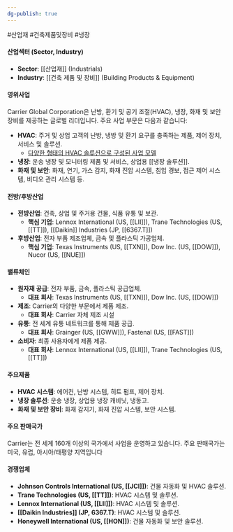 ```yaml
---
dg-publish: true
---
```

#산업재 #건축제품및장비 #냉장


#### 산업섹터 (Sector, Industry)

- **Sector**: [[산업재]] (Industrials)
- **Industry**: [[건축 제품 및 장비]] (Building Products & Equipment)

#### 영위사업

Carrier Global Corporation은 난방, 환기 및 공기 조절(HVAC), 냉장, 화재 및 보안 장비를 제공하는 글로벌 리더입니다. 주요 사업 부문은 다음과 같습니다:

- **HVAC**: 주거 및 상업 고객의 난방, 냉방 및 환기 요구를 충족하는 제품, 제어 장치, 서비스 및 솔루션.
	- [다양한 형태의 HVAC 솔루션으로 구성된 사업 모델](7.1_전력에%20묻는%20네%20개의%20질문들.pdf#page=31&selection=6,0,18,2&color=yellow)
- **냉장**: 운송 냉장 및 모니터링 제품 및 서비스, 상업용 [[냉장 솔루션]].
- **화재 및 보안**: 화재, 연기, 가스 감지, 화재 진압 시스템, 침입 경보, 접근 제어 시스템, 비디오 관리 시스템 등.

#### 전방/후방산업

- **전방산업**: 건축, 상업 및 주거용 건물, 식품 유통 및 보관.
    - **핵심 기업**: Lennox International (US, [[LII]]), Trane Technologies (US, [[TT]]), [[Daikin]] Industries (JP, [[6367.T]])
- **후방산업**: 전자 부품 제조업체, 금속 및 플라스틱 가공업체.
    - **핵심 기업**: Texas Instruments (US, [[TXN]]), Dow Inc. (US, [[DOW]]), Nucor (US, [[NUE]])

#### 밸류체인

- **원자재 공급**: 전자 부품, 금속, 플라스틱 공급업체.
    - **대표 회사**: Texas Instruments (US, [[TXN]]), Dow Inc. (US, [[DOW]])
- **제조**: Carrier의 다양한 부문에서 제품 제조.
    - **대표 회사**: Carrier 자체 제조 시설
- **유통**: 전 세계 유통 네트워크를 통해 제품 공급.
    - **대표 회사**: Grainger (US, [[GWW]]), Fastenal (US, [[FAST]])
- **소비자**: 최종 사용자에게 제품 제공.
    - **대표 회사**: Lennox International (US, [[LII]]), Trane Technologies (US, [[TT]])

#### 주요제품

- **HVAC 시스템**: 에어컨, 난방 시스템, 히트 펌프, 제어 장치.
- **냉장 솔루션**: 운송 냉장, 상업용 냉장 캐비닛, 냉동고.
- **화재 및 보안 장비**: 화재 감지기, 화재 진압 시스템, 보안 시스템.

#### 주요 판매국가

Carrier는 전 세계 160개 이상의 국가에서 사업을 운영하고 있습니다. 주요 판매국가는 미국, 유럽, 아시아/태평양 지역입니다

#### 경쟁업체

- **Johnson Controls International (US, [[JCI]])**: 건물 자동화 및 HVAC 솔루션.
- **Trane Technologies (US, [[TT]])**: HVAC 시스템 및 솔루션.
- **Lennox International (US, [[LII]])**: HVAC 시스템 및 솔루션.
- **[[Daikin Industries]] (JP, 6367.T)**: HVAC 시스템 및 솔루션.
- **Honeywell International (US, [[HON]])**: 건물 자동화 및 보안 솔루션.